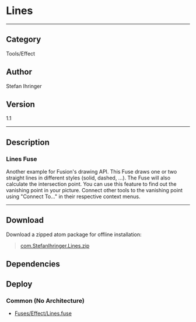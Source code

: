 # Lines
___

## Category
Tools/Effect

## Author
Stefan Ihringer

## Version
1.1

___

## Description
<h3>Lines Fuse</h3>

<p>Another example for Fusion's drawing API. This Fuse draws one or two straight lines in different styles (solid, dashed, ...). The Fuse will also calculate the intersection point. You can use this feature to find out the vanishing point in your picture. Connect other tools to the vanishing point using "Connect To..." in their respective context menus.</p>



___

## Download

Download a zipped atom package for offline installation:
> [com.StefanIhringer.Lines.zip](https://gitlab.com/WeSuckLess/Reactor/-/archive/master/Reactor-master.zip?path=Atoms/com.StefanIhringer.Lines)  

## Dependencies

## Deploy

### Common (No Architecture)

<ul>
<li><a href="https://gitlab.com/WeSuckLess/Reactor/-/blob/master/Atoms/com.StefanIhringer.Lines/Fuses/Effect/Lines.fuse?ref_type=heads">Fuses/Effect/Lines.fuse</a></li>
</ul>
